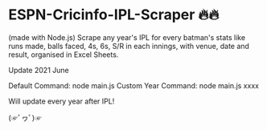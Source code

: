 # ESPN-Cricinfo-IPL-Scraper 🔥🔥
(made with Node.js)
Scrape any year's IPL for every batman's stats like runs made, balls faced, 4s, 6s, S/R in each innings, with venue, date and result, organised in Excel Sheets.

Update 2021 June

Default Command: node main.js
Custom Year Command: node main.js xxxx 
                <!-- where xxxx = 2008 to 2021 -->
                
Will update every year after IPL! 

(☞ﾟヮﾟ)☞
